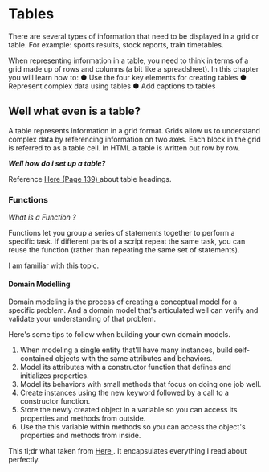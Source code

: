 # Tables #

There are several types of information that need to be displayed in a grid or table. For example: sports results, stock reports, train timetables.

When representing information in a table, you need to think in terms of a grid made up of rows and columns (a bit like a spreadsheet). In this chapter you will learn how to:
● Use the four key elements for creating tables
● Represent complex data using tables
● Add captions to tables

## Well what even is a table? ##

A table represents information in a grid format. Grids allow us to understand complex data by referencing information on two axes. Each block in the grid is referred to as a table cell. In HTML a table is written out row by row.

**_Well how do i set up a table?_**

<!-- <table>
The <table> element is used to create a table. The contents of the table are written out row
by row.
<tr>
You indicate the start of each row using the opening <tr> tag. (The tr stands for table row.) It is followed by one or more <td> elements (one for each cell in that row). At the end of the row you use a closing </tr> tag.
<td>
Each cell of a table is represented using a <td> element. (The td stands for table data.) At the end of each cell you use a closing </td> tag -->

Reference <a href="https://wtf.tw/ref/duckett.pdf"> Here (Page 139) </a> about table headings.

### Functions ###

*_What is a Function ?_*

Functions let you group a series of statements together to perform a specific task. If different parts of a script repeat the same task, you can reuse the function (rather than repeating the same set of statements).

I am familiar with this topic.

#### Domain Modelling ####

Domain modeling is the process of creating a conceptual model for a specific problem. And a domain model that's articulated well can verify and validate your understanding of that problem.

Here's some tips to follow when building your own domain models.

1) When modeling a single entity that'll have many instances, build self-contained objects with the same attributes and behaviors.
2) Model its attributes with a constructor function that defines and initializes properties.
3) Model its behaviors with small methods that focus on doing one job well.
4) Create instances using the new keyword followed by a call to a constructor function.
5) Store the newly created object in a variable so you can access its properties and methods from outside.
6) Use the this variable within methods so you can access the object's properties and methods from inside.

This tl;dr what taken from <a href="https://github.com/codefellows/domain_modeling#domain-modeling"> Here </a>. It encapsulates everything I read about perfectly.